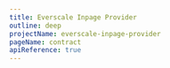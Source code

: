 ```yaml
---
title: Everscale Inpage Provider
outline: deep
projectName: everscale-inpage-provider
pageName: contract
apiReference: true
---
```


<Page projectName="everscale-inpage-provider" pageName="contract" />
